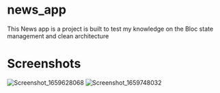 # news_app
This News app is a project is built to test my knowledge on the Bloc state management and clean architecture

# Screenshots
![Screenshot_1659628068](https://user-images.githubusercontent.com/47309109/184906630-b3d1119a-98e9-499b-a90f-e7bab2c1107f.png)
![Screenshot_1659748032](https://user-images.githubusercontent.com/47309109/184906670-53bd9ee8-f539-4755-bb1c-a3d703bf4140.png)
